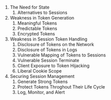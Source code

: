 1) The Need for State
    1) Alternatives to Sessions
2) Weakness in Token Generation
    1) Meaningful Tokens
    2) Predictable Tokens
    3) Encrypted Tokens
3) Weakness in Session Token Handling
    1) Disclosure of Tokens on the Network
    2) Disclosure of Tokens in Logs
    3) Vulnerable Mapping of Tokens to Sessions
    4) Vulnerable Session Terminate
    5) Client Exposure to Token Hijacking
    6) Liberal Cookie Scope
4) Securing Session Management
    1) Generate Strong Tokens
    2) Protect Tokens Throghout Their Life Cycle
    3) Log, Monitor, and Alert